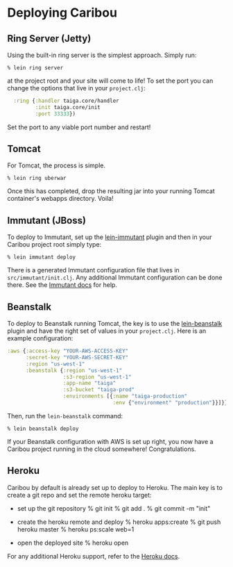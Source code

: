 # Deploying Caribou

## Ring Server (Jetty)

Using the built-in ring server is the simplest approach.  Simply run:

    % lein ring server

at the project root and your site will come to life!  To set the port you can
change the options that live in your `project.clj`:

```clj
  :ring {:handler taiga.core/handler
         :init taiga.core/init
         :port 33333})
```

Set the port to any viable port number and restart!

## Tomcat

For Tomcat, the process is simple.

    % lein ring uberwar

Once this has completed, drop the resulting jar into your running Tomcat
container's webapps directory.  Voila!

## Immutant (JBoss)

To deploy to Immutant, set up the
[lein-immutant](http://github.com/immutant/lein-immutant) plugin and then in
your Caribou project root simply type:

    % lein immutant deploy

There is a generated Immutant configuration file that lives in
`src/immutant/init.clj`.  Any additional Immutant configuration can be done
there.  See the [Immutant docs](http://immutant.org/) for help.  

## Beanstalk

To deploy to Beanstalk running Tomcat, the key is to use the
[lein-beanstalk](http://github.com/weavejester/lein-beanstalk) plugin and have
the right set of values in your `project.clj`.  Here is an example configuration:

```clj
:aws {:access-key "YOUR-AWS-ACCESS-KEY"
      :secret-key "YOUR-AWS-SECRET-KEY"
      :region "us-west-1"
      :beanstalk {:region "us-west-1"
                  :s3-region "us-west-1"
                  :app-name "taiga"
                  :s3-bucket "taiga-prod"
                  :environments [{:name "taiga-production"
                                  :env {"environment" "production"}}]}}
```

Then, run the `lein-beanstalk` command:

    % lein beanstalk deploy

If your Beanstalk configuration with AWS is set up right, you now have a Caribou
project running in the cloud somewhere!  Congratulations.

## Heroku

Caribou by default is already set up to deploy to Heroku.  The main key is to
create a git repo and set the remote heroku target:

* set up the git repository
    % git init
    % git add .
    % git commit -m "init"

* create the heroku remote and deploy
    % heroku apps:create
    % git push heroku master
    % heroku ps:scale web=1

* open the deployed site
    % heroku open

For any additional Heroku support, refer to the
[Heroku docs](http://devcenter.heroku.com/articles/clojure).


